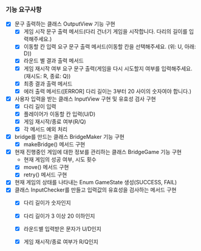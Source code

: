 ### 기능 요구사항

- [x] 문구 출력하는 클래스 OutputView 기능 구현
    - [x] 게임 시작 문구 출력 메서드(다리 건너기 게임을 시작합니다. 다리의 길이를 입력해주세요.)
    - [x] 이동할 칸 입력 요구 문구 출력 메서드(이동할 칸을 선택해주세요. (위: U, 아래: D))
    - [x] 라운드 별 결과 출력 메서드
    - [x] 게임 재시작 여부 요구 문구 출력(게임을 다시 시도할지 여부를 입력해주세요. (재시도: R, 종료: Q))
    - [x] 최종 결과 출력 메서드
    - [x] 에러 출력 메서드([ERROR] 다리 길이는 3부터 20 사이의 숫자여야 합니다.)
- [x] 사용자 입력을 받는 클래스 InputView 구현 및 유효성 검사 구현
    - [x] 다리 길이 입력
    - [x] 플레이어가 이동할 칸 입력(U/D)
    - [x] 게임 재시작/종료 여부(R/Q)
    - [x] 각 메서드 예외 처리
- [x] bridge를 만드는 클래스 BridgeMaker 기능 구현
    - [x] makeBridge() 메서드 구현
- [x] 현재 진행중인 게임에 대한 정보를 관리하는 클래스 BridgeGame 기능 구현
    - 현재 게임의 성공 여부, 시도 횟수
    - [x] move() 메서드 구현
    - [x] retry() 메서드 구현
- [x] 현재 게임의 상태를 나타내는 Enum GameState 생성(SUCCESS, FAIL)
- [x] 클래스 InputChecker를 만들고 입력값의 유효성을 검사하는 메서드 구현
    - [x] 다리 길이가 숫자인지
    - [x] 다리 길이가 3 이상 20 이하인지
    - [x] 라운드별 입력받은 문자가 U/D인지
    - [x] 게임 재시작/종료 여부가 R/Q인지
    